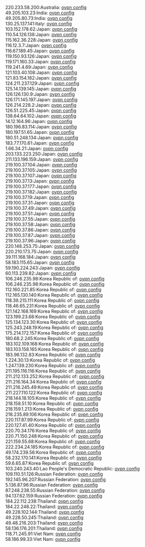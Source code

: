 220.233.58.200:Australia: [ovpn config](vpn/220_233_58_200.ovpn)  
49.205.103.23:India: [ovpn config](vpn/49_205_103_23.ovpn)  
49.205.80.73:India: [ovpn config](vpn/49_205_80_73.ovpn)  
130.25.137.141:Italy: [ovpn config](vpn/130_25_137_141.ovpn)  
103.152.178.62:Japan: [ovpn config](vpn/103_152_178_62.ovpn)  
110.54.126.138:Japan: [ovpn config](vpn/110_54_126_138.ovpn)  
115.162.36.228:Japan: [ovpn config](vpn/115_162_36_228.ovpn)  
116.12.3.7:Japan: [ovpn config](vpn/116_12_3_7.ovpn)  
116.67.189.45:Japan: [ovpn config](vpn/116_67_189_45.ovpn)  
119.150.93.126:Japan: [ovpn config](vpn/119_150_93_126.ovpn)  
119.171.160.33:Japan: [ovpn config](vpn/119_171_160_33.ovpn)  
119.241.4.69:Japan: [ovpn config](vpn/119_241_4_69.ovpn)  
121.103.40.108:Japan: [ovpn config](vpn/121_103_40_108.ovpn)  
121.83.154.182:Japan: [ovpn config](vpn/121_83_154_182.ovpn)  
124.211.237.129:Japan: [ovpn config](vpn/124_211_237_129.ovpn)  
125.14.139.145:Japan: [ovpn config](vpn/125_14_139_145.ovpn)  
126.126.130.9:Japan: [ovpn config](vpn/126_126_130_9.ovpn)  
126.171.145.197:Japan: [ovpn config](vpn/126_171_145_197.ovpn)  
126.214.228.2:Japan: [ovpn config](vpn/126_214_228_2.ovpn)  
126.51.225.45:Japan: [ovpn config](vpn/126_51_225_45.ovpn)  
138.64.64.102:Japan: [ovpn config](vpn/138_64_64_102.ovpn)  
14.12.164.96:Japan: [ovpn config](vpn/14_12_164_96.ovpn)  
180.196.83.114:Japan: [ovpn config](vpn/180_196_83_114.ovpn)  
180.197.51.65:Japan: [ovpn config](vpn/180_197_51_65.ovpn)  
180.51.248.134:Japan: [ovpn config](vpn/180_51_248_134.ovpn)  
183.77.170.61:Japan: [ovpn config](vpn/183_77_170_61.ovpn)  
1.66.34.21:Japan: [ovpn config](vpn/1_66_34_21.ovpn)  
203.133.223.250:Japan: [ovpn config](vpn/203_133_223_250.ovpn)  
211.133.196.159:Japan: [ovpn config](vpn/211_133_196_159.ovpn)  
219.100.37.104:Japan: [ovpn config](vpn/219_100_37_104.ovpn)  
219.100.37.105:Japan: [ovpn config](vpn/219_100_37_105.ovpn)  
219.100.37.107:Japan: [ovpn config](vpn/219_100_37_107.ovpn)  
219.100.37.13:Japan: [ovpn config](vpn/219_100_37_13.ovpn)  
219.100.37.177:Japan: [ovpn config](vpn/219_100_37_177.ovpn)  
219.100.37.182:Japan: [ovpn config](vpn/219_100_37_182.ovpn)  
219.100.37.19:Japan: [ovpn config](vpn/219_100_37_19.ovpn)  
219.100.37.31:Japan: [ovpn config](vpn/219_100_37_31.ovpn)  
219.100.37.49:Japan: [ovpn config](vpn/219_100_37_49.ovpn)  
219.100.37.51:Japan: [ovpn config](vpn/219_100_37_51.ovpn)  
219.100.37.55:Japan: [ovpn config](vpn/219_100_37_55.ovpn)  
219.100.37.58:Japan: [ovpn config](vpn/219_100_37_58.ovpn)  
219.100.37.86:Japan: [ovpn config](vpn/219_100_37_86.ovpn)  
219.100.37.87:Japan: [ovpn config](vpn/219_100_37_87.ovpn)  
219.100.37.96:Japan: [ovpn config](vpn/219_100_37_96.ovpn)  
220.148.253.75:Japan: [ovpn config](vpn/220_148_253_75.ovpn)  
220.210.173.75:Japan: [ovpn config](vpn/220_210_173_75.ovpn)  
39.111.168.184:Japan: [ovpn config](vpn/39_111_168_184.ovpn)  
58.183.115.65:Japan: [ovpn config](vpn/58_183_115_65.ovpn)  
59.190.224.243:Japan: [ovpn config](vpn/59_190_224_243.ovpn)  
60.113.239.82:Japan: [ovpn config](vpn/60_113_239_82.ovpn)  
106.246.235.98:Korea Republic of: [ovpn config](vpn/106_246_235_98.ovpn)  
106.246.235.98:Korea Republic of: [ovpn config](vpn/106_246_235_98.ovpn)  
112.160.221.85:Korea Republic of: [ovpn config](vpn/112_160_221_85.ovpn)  
112.165.130.140:Korea Republic of: [ovpn config](vpn/112_165_130_140.ovpn)  
118.39.215.111:Korea Republic of: [ovpn config](vpn/118_39_215_111.ovpn)  
118.46.65.231:Korea Republic of: [ovpn config](vpn/118_46_65_231.ovpn)  
121.142.168.169:Korea Republic of: [ovpn config](vpn/121_142_168_169.ovpn)  
123.199.23.68:Korea Republic of: [ovpn config](vpn/123_199_23_68.ovpn)  
125.134.123.30:Korea Republic of: [ovpn config](vpn/125_134_123_30.ovpn)  
125.243.248.19:Korea Republic of: [ovpn config](vpn/125_243_248_19.ovpn)  
175.214.172.157:Korea Republic of: [ovpn config](vpn/175_214_172_157.ovpn)  
180.68.2.245:Korea Republic of: [ovpn config](vpn/180_68_2_245.ovpn)  
183.102.109.168:Korea Republic of: [ovpn config](vpn/183_102_109_168.ovpn)  
183.103.158.165:Korea Republic of: [ovpn config](vpn/183_103_158_165.ovpn)  
183.96.132.83:Korea Republic of: [ovpn config](vpn/183_96_132_83.ovpn)  
1.224.30.13:Korea Republic of: [ovpn config](vpn/1_224_30_13.ovpn)  
1.247.139.230:Korea Republic of: [ovpn config](vpn/1_247_139_230.ovpn)  
211.195.116.116:Korea Republic of: [ovpn config](vpn/211_195_116_116.ovpn)  
211.212.133.252:Korea Republic of: [ovpn config](vpn/211_212_133_252.ovpn)  
211.216.164.34:Korea Republic of: [ovpn config](vpn/211_216_164_34.ovpn)  
211.216.245.49:Korea Republic of: [ovpn config](vpn/211_216_245_49.ovpn)  
211.227.110.122:Korea Republic of: [ovpn config](vpn/211_227_110_122.ovpn)  
218.144.18.105:Korea Republic of: [ovpn config](vpn/218_144_18_105.ovpn)  
218.158.51.10:Korea Republic of: [ovpn config](vpn/218_158_51_10.ovpn)  
218.159.1.213:Korea Republic of: [ovpn config](vpn/218_159_1_213.ovpn)  
218.235.89.106:Korea Republic of: [ovpn config](vpn/218_235_89_106.ovpn)  
220.117.87.99:Korea Republic of: [ovpn config](vpn/220_117_87_99.ovpn)  
220.127.41.40:Korea Republic of: [ovpn config](vpn/220_127_41_40.ovpn)  
220.70.34.176:Korea Republic of: [ovpn config](vpn/220_70_34_176.ovpn)  
220.71.150.248:Korea Republic of: [ovpn config](vpn/220_71_150_248.ovpn)  
221.159.55.68:Korea Republic of: [ovpn config](vpn/221_159_55_68.ovpn)  
222.234.24.185:Korea Republic of: [ovpn config](vpn/222_234_24_185.ovpn)  
49.174.239.56:Korea Republic of: [ovpn config](vpn/49_174_239_56.ovpn)  
58.232.170.141:Korea Republic of: [ovpn config](vpn/58_232_170_141.ovpn)  
59.6.65.87:Korea Republic of: [ovpn config](vpn/59_6_65_87.ovpn)  
103.240.243.40:Lao People's Democratic Republic: [ovpn config](vpn/103_240_243_40.ovpn)  
109.110.51.126:Russian Federation: [ovpn config](vpn/109_110_51_126.ovpn)  
192.145.96.207:Russian Federation: [ovpn config](vpn/192_145_96_207.ovpn)  
5.136.87.96:Russian Federation: [ovpn config](vpn/5_136_87_96.ovpn)  
87.248.238.55:Russian Federation: [ovpn config](vpn/87_248_238_55.ovpn)  
94.137.62.159:Russian Federation: [ovpn config](vpn/94_137_62_159.ovpn)  
184.22.112.238:Thailand: [ovpn config](vpn/184_22_112_238.ovpn)  
184.22.248.22:Thailand: [ovpn config](vpn/184_22_248_22.ovpn)  
49.228.102.144:Thailand: [ovpn config](vpn/49_228_102_144.ovpn)  
49.228.50.245:Thailand: [ovpn config](vpn/49_228_50_245.ovpn)  
49.48.216.203:Thailand: [ovpn config](vpn/49_48_216_203.ovpn)  
58.136.176.201:Thailand: [ovpn config](vpn/58_136_176_201.ovpn)  
118.71.245.91:Viet Nam: [ovpn config](vpn/118_71_245_91.ovpn)  
58.186.99.33:Viet Nam: [ovpn config](vpn/58_186_99_33.ovpn)  
